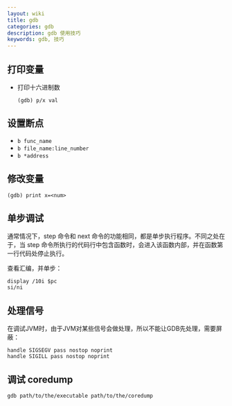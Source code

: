 ```yaml
---
layout: wiki
title: gdb
categories: gdb
description: gdb 使用技巧
keywords: gdb, 技巧
---
```


## 打印变量

- 打印十六进制数

  ```shell
  (gdb) p/x val
  ```

## 设置断点

- `b func_name`
- `b file_name:line_number`
- `b *address`

## 修改变量

```shell
(gdb) print x=<num>
```

## 单步调试

通常情况下，step 命令和 next 命令的功能相同，都是单步执行程序。不同之处在于，当 step 命令所执行的代码行中包含函数时，会进入该函数内部，并在函数第一行代码处停止执行。

查看汇编，并单步：

```shell
display /10i $pc
si/ni
```

## 处理信号

在调试JVM时，由于JVM对某些信号会做处理，所以不能让GDB先处理，需要屏蔽：

```shell
handle SIGSEGV pass nostop noprint
handle SIGILL pass nostop noprint
```

## 调试 coredump

```shell
gdb path/to/the/executable path/to/the/coredump
```
